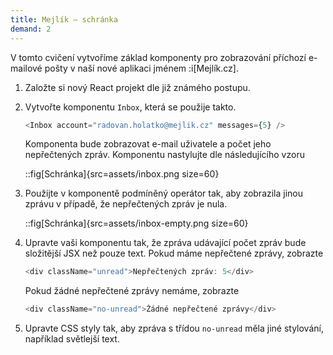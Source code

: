 ```yaml
---
title: Mejlík – schránka
demand: 2
---
```


V tomto cvičení vytvoříme základ komponenty pro zobrazování příchozí e-mailové pošty v naší nové aplikaci jménem :i[Mejlík.cz].

1. Založte si nový React projekt dle již známého postupu.
1. Vytvořte komponentu `Inbox`, která se použije takto.

   ```js
   <Inbox account="radovan.holatko@mejlik.cz" messages={5} />
   ```

   Komponenta bude zobrazovat e-mail uživatele a počet jeho nepřečtených zpráv. Komponentu nastylujte dle následujícího vzoru

   ::fig[Schránka]{src=assets/inbox.png size=60}

1. Použijte v komponentě podmíněný operátor tak, aby zobrazila jinou zprávu v případě, že nepřečtených zpráv je nula.

   ::fig[Schránka]{src=assets/inbox-empty.png size=60}

1. Upravte vaši komponentu tak, že zpráva udávající počet zpráv bude složitější JSX než pouze text. Pokud máme nepřečtené zprávy, zobrazte

   ```js
   <div className="unread">Nepřečtených zpráv: 5</div>
   ```

   Pokud žádné nepřečtené zprávy nemáme, zobrazte

   ```js
   <div className="no-unread">Žádné nepřečtené zprávy</div>
   ```

1. Upravte CSS styly tak, aby zpráva s třídou `no-unread` měla jiné stylování, například světlejší text.
